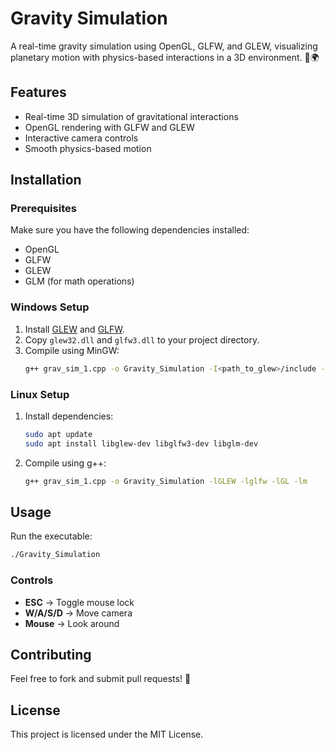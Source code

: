 # Gravity Simulation

A real-time gravity simulation using OpenGL, GLFW, and GLEW, visualizing planetary motion with physics-based interactions in a 3D environment. 🚀🌍

## Features

- Real-time 3D simulation of gravitational interactions
- OpenGL rendering with GLFW and GLEW
- Interactive camera controls
- Smooth physics-based motion

## Installation

### Prerequisites

Make sure you have the following dependencies installed:

- OpenGL
- GLFW
- GLEW
- GLM (for math operations)

### Windows Setup

1. Install [GLEW](http://glew.sourceforge.net/) and [GLFW](https://www.glfw.org/).
2. Copy `glew32.dll` and `glfw3.dll` to your project directory.
3. Compile using MinGW:
   ```bash
   g++ grav_sim_1.cpp -o Gravity_Simulation -I<path_to_glew>/include -I<path_to_glfw>/include -L<path_to_glew>/lib -L<path_to_glfw>/lib -lglew32 -lglfw3 -lopengl32
   ```

### Linux Setup

1. Install dependencies:
   ```bash
   sudo apt update
   sudo apt install libglew-dev libglfw3-dev libglm-dev
   ```
2. Compile using g++:
   ```bash
   g++ grav_sim_1.cpp -o Gravity_Simulation -lGLEW -lglfw -lGL -lm
   ```

## Usage

Run the executable:

```bash
./Gravity_Simulation
```

### Controls

- **ESC** → Toggle mouse lock
- **W/A/S/D** → Move camera
- **Mouse** → Look around

## Contributing

Feel free to fork and submit pull requests! 🚀

## License

This project is licensed under the MIT License.



